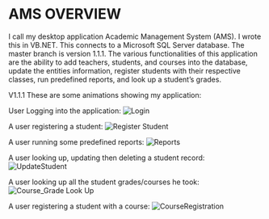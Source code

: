 
# AMS OVERVIEW 
I call my desktop application Academic Management System (AMS). I wrote this in VB.NET. This connects to a Microsoft SQL Server database.
The master branch is version 1.1.1. The various functionalities of this application are the ability to add teachers, students, and courses into the database, update the entities information, register students with their respective classes, run predefined reports, and look up a student’s grades. 

V1.1.1
These are some animations showing my application:

User Logging into the application:
![Login](https://user-images.githubusercontent.com/47749320/54579107-67845480-49d8-11e9-9ebd-1df746d600f8.gif)

A user registering a student:
![Register Student](https://user-images.githubusercontent.com/47749320/54579108-67845480-49d8-11e9-8c47-e937bc8919ed.gif)

A user running some predefined reports:
![Reports](https://user-images.githubusercontent.com/47749320/54579109-67845480-49d8-11e9-9d02-23947fcf2f52.gif)

A user looking up, updating then deleting a student record:
![UpdateStudent](https://user-images.githubusercontent.com/47749320/54579110-681ceb00-49d8-11e9-8ee5-3bbbb51d7c9f.gif)

A user looking up all the student grades/courses he took:
![Course_Grade Look Up](https://user-images.githubusercontent.com/47749320/54579111-681ceb00-49d8-11e9-8b0c-e501d32733db.gif)

A user registering a student with a course:
![CourseRegistration](https://user-images.githubusercontent.com/47749320/54579113-681ceb00-49d8-11e9-8f59-24b603616471.gif)
